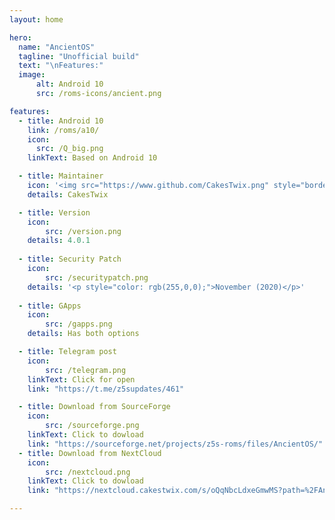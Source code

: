 ```yaml
---
layout: home

hero:
  name: "AncientOS"
  tagline: "Unofficial build"
  text: "\nFeatures:"
  image: 
      alt: Android 10
      src: /roms-icons/ancient.png

features:
  - title: Android 10
    link: /roms/a10/
    icon: 
      src: /Q_big.png
    linkText: Based on Android 10

  - title: Maintainer
    icon: '<img src="https://www.github.com/CakesTwix.png" style="border-radius: 10%;"/>'
    details: CakesTwix

  - title: Version
    icon: 
        src: /version.png
    details: 4.0.1
  
  - title: Security Patch
    icon: 
        src: /securitypatch.png
    details: '<p style="color: rgb(255,0,0);">November (2020)</p>'
  
  - title: GApps
    icon: 
        src: /gapps.png
    details: Has both options

  - title: Telegram post
    icon: 
        src: /telegram.png
    linkText: Click for open
    link: "https://t.me/z5supdates/461"

  - title: Download from SourceForge
    icon: 
        src: /sourceforge.png
    linkText: Click to dowload
    link: "https://sourceforge.net/projects/z5s-roms/files/AncientOS/"
  - title: Download from NextCloud
    icon: 
        src: /nextcloud.png
    linkText: Click to dowload
    link: "https://nextcloud.cakestwix.com/s/oQqNbcLdxeGmwMS?path=%2FAncientOS"

---
```




